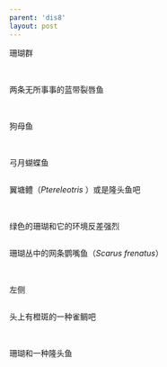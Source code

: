 ```yaml
---
parent: 'dis8'
layout: post
---
```


珊瑚群

<img class='disc' data-src='https://lykoseremos.github.io/gmalb-01/dis8/453.jpg'>

<img class='disc' data-src='https://lykoseremos.github.io/gmalb-01/dis8/454.jpg'>

<img class='disc' data-src='https://lykoseremos.github.io/gmalb-01/dis8/455.jpg'>

<img class='disc' data-src='https://lykoseremos.github.io/gmalb-01/dis8/456.jpg'>

<img class='disc' data-src='https://lykoseremos.github.io/gmalb-01/dis8/457.jpg'>

<img class='disc' data-src='https://lykoseremos.github.io/gmalb-01/dis8/458.jpg'>

两条无所事事的蓝带裂唇鱼

<img class='disc' data-src='https://lykoseremos.github.io/gmalb-01/dis8/459.jpg'>

<img class='disc' data-src='https://lykoseremos.github.io/gmalb-01/dis8/460.jpg'>

<img class='disc' data-src='https://lykoseremos.github.io/gmalb-01/dis8/461.jpg'>

<img class='disc' data-src='https://lykoseremos.github.io/gmalb-01/dis8/462.jpg'>

<img class='disc' data-src='https://lykoseremos.github.io/gmalb-01/dis8/463.jpg'>

<img class='disc' data-src='https://lykoseremos.github.io/gmalb-01/dis8/464.jpg'>

<img class='disc' data-src='https://lykoseremos.github.io/gmalb-01/dis8/465.jpg'>

<img class='disc' data-src='https://lykoseremos.github.io/gmalb-01/dis8/466.jpg'>

<img class='disc' data-src='https://lykoseremos.github.io/gmalb-01/dis8/467.jpg'>

<img class='disc' data-src='https://lykoseremos.github.io/gmalb-01/dis8/468.jpg'>

<img class='disc' data-src='https://lykoseremos.github.io/gmalb-01/dis8/469.jpg'>

狗母鱼

<img class='disc' data-src='https://lykoseremos.github.io/gmalb-01/dis8/470.jpg'>

<img class='disc' data-src='https://lykoseremos.github.io/gmalb-01/dis8/471.jpg'>

弓月蝴蝶鱼

<img class='disc' data-src='https://lykoseremos.github.io/gmalb-01/dis8/472.jpg'>

翼塘鳢（<i>Ptereleotris </i>）或是隆头鱼吧

<img class='disc' data-src='https://lykoseremos.github.io/gmalb-01/dis8/473.jpg'>

<img class='disc' data-src='https://lykoseremos.github.io/gmalb-01/dis8/474.jpg'>

绿色的珊瑚和它的环境反差强烈

<img class='disc' data-src='https://lykoseremos.github.io/gmalb-01/dis8/475.jpg'>

珊瑚丛中的网条鹦嘴鱼（<i>Scarus frenatus</i>）

<img class='disc' data-src='https://lykoseremos.github.io/gmalb-01/dis8/476.jpg'>

<img class='disc' data-src='https://lykoseremos.github.io/gmalb-01/dis8/477.jpg'>

左侧

<img class='disc' data-src='https://lykoseremos.github.io/gmalb-01/dis8/478.jpg'>

头上有橙斑的一种雀鲷吧

<img class='disc' data-src='https://lykoseremos.github.io/gmalb-01/dis8/479.jpg'>

<img class='disc' data-src='https://lykoseremos.github.io/gmalb-01/dis8/480.jpg'>

珊瑚和一种隆头鱼

<img class='disc' data-src='https://lykoseremos.github.io/gmalb-01/dis8/481.jpg'>

<img class='disc' data-src='https://lykoseremos.github.io/gmalb-01/dis8/482.jpg'>
